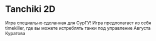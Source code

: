 # Tanchiki 2D
Игра специально сделанная для СурГУ!
Игра предполагает из себя timekiller, где вы можете истреблять танки под управление Августа Куратова
